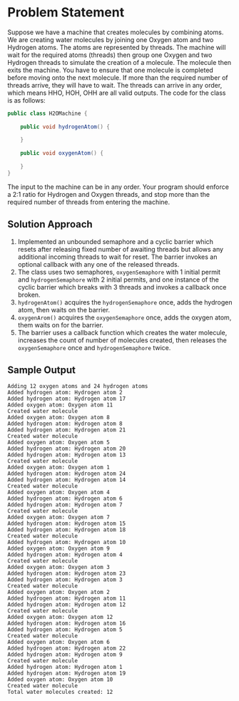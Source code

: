 # Problem Statement
Suppose we have a machine that creates molecules by combining atoms. We are creating water molecules by joining one 
Oxygen atom and two Hydrogen atoms. The atoms are represented by threads. The machine will wait for the required atoms
(threads) then group one Oxygen and two Hydrogen threads to simulate the creation of a molecule. The molecule then 
exits the machine. You have to ensure that one molecule is completed before moving onto the next molecule. If more than 
the required number of threads arrive, they will have to wait. The threads can arrive in any order, which means HHO, 
HOH, OHH are all valid outputs. The code for the class is as follows:
```java
public class H2OMachine {
    
    public void hydrogenAtom() {
        
    }
    
    public void oxygenAtom() {
        
    }
}
```
The input to the machine can be in any order. Your program should enforce a 2:1 ratio for Hydrogen and Oxygen threads, 
and stop more than the required number of threads from entering the machine.

## Solution Approach
1. Implemented an unbounded semaphore and a cyclic barrier which resets after releasing fixed number of awaiting 
threads but allows any additional incoming threads to wait for reset. The barrier invokes an optional callback with any 
one of the released threads. 
2. The class uses two semaphores, `oxygenSemaphore` with 1 initial permit and `hydrogenSemaphore` with 2 initial 
permits, and one instance of the cyclic barrier which breaks with 3 threads and invokes a callback once broken.
3. `hydrogenAtom()` acquires the `hydrogenSemaphore` once, adds the hydrogen atom, then waits on the barrier.
4. `oxygenArom()` acquires the `oxygenSemaphore` once, adds the oxygen atom, them waits on for the barrier.
5. The barrier uses a callback function which creates the water molecule, increases the count of number of molecules
created, then releases the `oxygenSemaphore` once and `hydrogenSemaphore` twice.

## Sample Output
```
Adding 12 oxygen atoms and 24 hydrogen atoms
Added hydrogen atom: Hydrogen atom 2
Added hydrogen atom: Hydrogen atom 17
Added oxygen atom: Oxygen atom 11
Created water molecule
Added oxygen atom: Oxygen atom 8
Added hydrogen atom: Hydrogen atom 8
Added hydrogen atom: Hydrogen atom 21
Created water molecule
Added oxygen atom: Oxygen atom 5
Added hydrogen atom: Hydrogen atom 20
Added hydrogen atom: Hydrogen atom 13
Created water molecule
Added oxygen atom: Oxygen atom 1
Added hydrogen atom: Hydrogen atom 24
Added hydrogen atom: Hydrogen atom 14
Created water molecule
Added oxygen atom: Oxygen atom 4
Added hydrogen atom: Hydrogen atom 6
Added hydrogen atom: Hydrogen atom 7
Created water molecule
Added oxygen atom: Oxygen atom 7
Added hydrogen atom: Hydrogen atom 15
Added hydrogen atom: Hydrogen atom 18
Created water molecule
Added hydrogen atom: Hydrogen atom 10
Added oxygen atom: Oxygen atom 9
Added hydrogen atom: Hydrogen atom 4
Created water molecule
Added oxygen atom: Oxygen atom 3
Added hydrogen atom: Hydrogen atom 23
Added hydrogen atom: Hydrogen atom 3
Created water molecule
Added oxygen atom: Oxygen atom 2
Added hydrogen atom: Hydrogen atom 11
Added hydrogen atom: Hydrogen atom 12
Created water molecule
Added oxygen atom: Oxygen atom 12
Added hydrogen atom: Hydrogen atom 16
Added hydrogen atom: Hydrogen atom 5
Created water molecule
Added oxygen atom: Oxygen atom 6
Added hydrogen atom: Hydrogen atom 22
Added hydrogen atom: Hydrogen atom 9
Created water molecule
Added hydrogen atom: Hydrogen atom 1
Added hydrogen atom: Hydrogen atom 19
Added oxygen atom: Oxygen atom 10
Created water molecule
Total water molecules created: 12
```